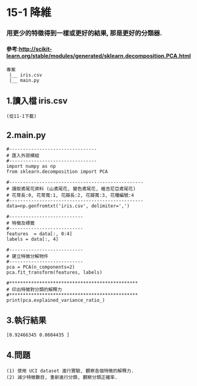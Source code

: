 # 15-1 降維


### 用更少的特徵得到一樣或更好的結果, 那是更好的分類器.

#### 參考:http://scikit-learn.org/stable/modules/generated/sklearn.decomposition.PCA.html


```
專案
 |__ iris.csv
 |__ main.py
```



## 1.讀入檔 iris.csv
```
(從11-1下載)
```




## 2.main.py
```
#--------------------------------
# 匯入外部模組
#--------------------------------
import numpy as np
from sklearn.decomposition import PCA

#-------------------------------------------------
# 讀取鳶尾花資料 (山鳶尾花, 變色鳶尾花, 維吉尼亞鳶尾花)
# 花萼長:0, 花萼寬:1, 花瓣長:2, 花瓣寬:3, 花種編號:4
#-------------------------------------------------
data=np.genfromtxt('iris.csv', delimiter=',')

#---------------------------
# 特徵及標籤
#---------------------------
features  = data[:, 0:4]
labels = data[:, 4]

#---------------------------
# 建立特徵分解物件
#---------------------------
pca = PCA(n_components=2)
pca.fit_transform(features, labels)

#***********************************************
# 印出特徵對分類的解釋力
#***********************************************
print(pca.explained_variance_ratio_)
```




## 3.執行結果
```
[0.92466345 0.0604435 ]
```



## 4.問題
```
(1) 使用 UCI dataset 進行實驗, 觀察各個特徵的解釋力.
(2) 減少特徵數目, 重新進行分類, 觀察分類正確率.
```
